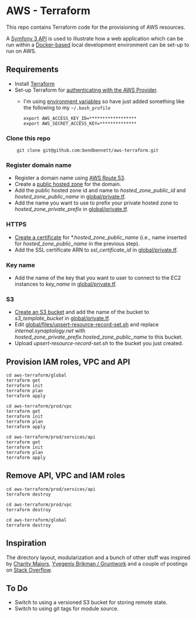 # AWS - Terraform

This repo contains Terraform code for the provisioning of AWS resources.

A [Symfony 3 API](https://github.com/bendbennett/symfony-api-swagger-jwt) is used to 
illustrate how a web application which can be run within a [Docker-based](https://github.com/bendbennett/docker-compose-nginx-php7-mongo3) 
local development environment can be set-up to run on AWS. 
 
## Requirements

* Install [Terraform](https://www.terraform.io/intro/getting-started/install.html)
* Set-up Terraform for [authenticating with the AWS Provider](https://www.terraform.io/docs/providers/aws/).
  * I'm using [environment variables](https://www.terraform.io/docs/providers/aws/#environment-variables) 
  so have just added something like the following to my `~/.bash_profile`
  
        export AWS_ACCESS_KEY_ID=******************
        export AWS_SECRET_ACCESS_KEY=**************  

### Clone this repo

        git clone git@github.com:bendbennett/aws-terraform.git

### Register domain name

* Register a domain name using [AWS Route 53](http://docs.aws.amazon.com/Route53/latest/DeveloperGuide/registrar.html).
* Create a [public hosted zone](http://docs.aws.amazon.com/Route53/latest/DeveloperGuide/AboutHZWorkingWith.html)
for the domain.
* Add the public hosted zone id and name to _hosted_zone_public_id_ and _hosted_zone_public_name_
 in [global/private.tf](../master/global/private.tf).
* Add the name you want to use to prefix your private hosted zone to _hosted_zone_private_prefix_
 in [global/private.tf](../master/global/private.tf).

### HTTPS

* [Create a certificate](https://aws.amazon.com/certificate-manager/) for *._hosted_zone_public_name_
  (i.e., name inserted for _hosted_zone_public_name_ in the previous step).
* Add the SSL certificate ARN to _ssl_certificate_id_ in [global/private.tf](../master/global/private.tf).

### Key name

* Add the name of the key that you want to user to connect to the EC2 instances to 
_key_name_ in [global/private.tf](../master/global/private.tf).

### S3

* [Create an S3 bucket](http://docs.aws.amazon.com/AmazonS3/latest/gsg/CreatingABucket.html)
 and add the name of the bucket to _s3_template_bucket_ in [global/private.tf](../master/global/private.tf). 
* Edit [global/files/upsert-resource-record-set.sh](../master/global/files/upsert-resource-record-set.sh)
and replace _internal.synaptology.net_ with _hosted_zone_private_prefix_._hosted_zone_public_name_ 
to this bucket.
* Upload _upsert-resource-record-set.sh_ to the bucket you just created.

## Provision IAM roles, VPC and API

    cd aws-terraform/global
    terraform get
    terraform init
    terraform plan
    terraform apply
    
    cd aws-terraform/prod/vpc
    terraform get
    terraform init
    terraform plan
    terraform apply   

    cd aws-terraform/prod/services/api
    terraform get
    terraform init
    terraform plan
    terraform apply

## Remove API, VPC and IAM roles

    cd aws-terraform/prod/services/api
    terraform destroy
    
    cd aws-terraform/prod/vpc    
    terraform destroy
    
    cd aws-terraform/global
    terraform destroy     
 
## Inspiration

The directory layout, modularization and a bunch of other stuff was inspired by [Charity
Majors](https://charity.wtf/2016/03/30/terraform-vpc-and-why-you-want-a-tfstate-file-per-env/), 
[Yvegeniy Brikman / Gruntwork](https://blog.gruntwork.io/a-comprehensive-guide-to-terraform-b3d32832baca) 
and a couple of postings on [Stack Overflow](https://stackoverflow.com/questions/33157516/best-practices-when-using-terraform).

## To Do

* Switch to using a versioned S3 bucket for storing remote state.
* Switch to using git tags for module source.
